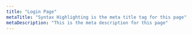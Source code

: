 ```yaml
---
title: "Login Page"
metaTitle: "Syntax Highlighting is the meta title tag for this page"
metaDescription: "This is the meta description for this page"
---
```


